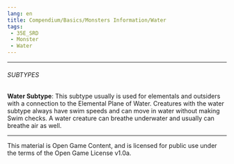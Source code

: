```yaml
---
lang: en
title: Compendium/Basics/Monsters Information/Water
tags: 
 - 35E_SRD
 - Monster
 - Water
---
```






---



###### SUBTYPES





**Water Subtype**: This subtype usually is used for elementals and outsiders with a connection to the Elemental Plane of Water. Creatures with the water subtype always have swim speeds and can move in water without making Swim checks. A water creature can breathe underwater and usually can breathe air as well.




---



This material is Open Game Content, and is licensed for public use under the terms of the Open Game License v1.0a.


